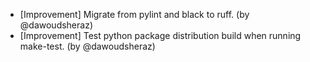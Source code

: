 - [Improvement] Migrate from pylint and black to ruff. (by @dawoudsheraz)
- [Improvement] Test python package distribution build when running make-test. (by @dawoudsheraz)
